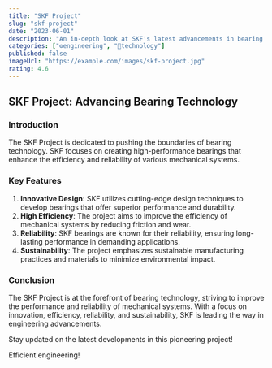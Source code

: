 ```yaml
---
title: "SKF Project"
slug: "skf-project"
date: "2023-06-01"
description: "An in-depth look at SKF's latest advancements in bearing technology."
categories: ["⚙️engineering", "🔧technology"]
published: false
imageUrl: "https://example.com/images/skf-project.jpg"
rating: 4.6
---
```


## SKF Project: Advancing Bearing Technology

### Introduction

The SKF Project is dedicated to pushing the boundaries of bearing technology. SKF focuses on creating high-performance bearings that enhance the efficiency and reliability of various mechanical systems.

### Key Features

1. **Innovative Design**: SKF utilizes cutting-edge design techniques to develop bearings that offer superior performance and durability.
2. **High Efficiency**: The project aims to improve the efficiency of mechanical systems by reducing friction and wear.
3. **Reliability**: SKF bearings are known for their reliability, ensuring long-lasting performance in demanding applications.
4. **Sustainability**: The project emphasizes sustainable manufacturing practices and materials to minimize environmental impact.

### Conclusion

The SKF Project is at the forefront of bearing technology, striving to improve the performance and reliability of mechanical systems. With a focus on innovation, efficiency, reliability, and sustainability, SKF is leading the way in engineering advancements.

Stay updated on the latest developments in this pioneering project!

Efficient engineering!
